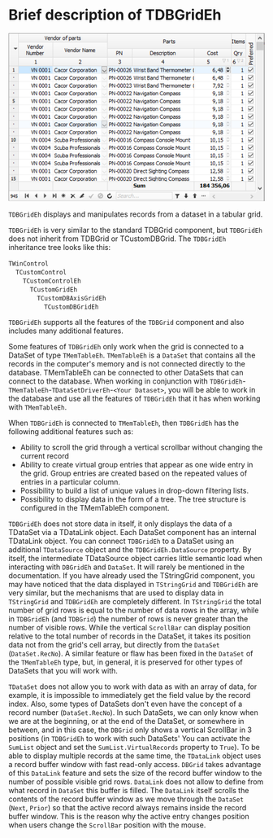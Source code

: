 # Brief description of TDBGridEh

![](../../images/brief-description-of-tdbgrideh-01.png)

`TDBGridEh` displays and manipulates records from a dataset in a tabular grid.

`TDBGridEh` is very similar to the standard TDBGrid component, but `TDBGridEh` does not inherit from TDBGrid or TCustomDBGrid.
The `TDBGridEh` inheritance tree looks like this:

`TWinControl`  
&emsp;`TCustomControl`  
&emsp;&emsp;`TCustomControlEh`  
&emsp;&emsp;&emsp;`TCustomGridEh`  
&emsp;&emsp;&emsp;&emsp;`TCustomDBAxisGridEh`  
&emsp;&emsp;&emsp;&emsp;&emsp;`TCustomDBGridEh`  

`TDBGridEh` supports all the features of the `TDBGrid` component and also includes many additional features.

Some features of `TDBGridEh` only work when the grid is connected to a DataSet of type `TMemTableEh`. `TMemTableEh` is a `DataSet` that contains all the records in the computer's memory and is not connected directly to the database. TMemTableEh can be connected to other DataSets that can connect to the database. When working in conjunction with `TDBGridEh`-`TMemTableEh`-`TDataSetDriverEh`-`<Your Dataset>`, you will be able to work in the database and use all the features of `TDBGridEh` that it has when working with `TMemTableEh`.

When `TDBGridEh` is connected to `TMemTableEh`, then `TDBGridEh` has the following additional features such as:

- Ability to scroll the grid through a vertical scrollbar without changing the current record
- Ability to create virtual group entries that appear as one wide entry in the grid. Group entries are created based on the repeated values of entries in a particular column.
- Possibility to build a list of unique values in drop-down filtering lists.
- Possibility to display data in the form of a tree. The tree structure is configured in the TMemTableEh component.

`TDBGridEh` does not store data in itself, it only displays the data of a TDataSet via a TDataLink object. Each DataSet component has an internal TDataLink object. You can connect `TDBGridEh` to a DataSet using an additional `TDataSource` object and the `TDBGridEh.DataSource` property. By itself, the intermediate TDataSource object carries little semantic load when interacting with `DBGridEh` and `DataSet`. It will rarely be mentioned in the documentation. If you have already used the TStringGrid component, you may have noticed that the data displayed in `TStringGrid` and `TDBGridEh` are very similar, but the mechanisms that are used to display data in `TStringGrid` and `TDBGridEh` are completely different. In `TStringGrid` the total number of grid rows is equal to the number of data rows in the array, while in `TDBGridEh` (and `TDBGrid`) the number of rows is never greater than the number of visible rows. While the vertical `ScrollBar` can display position relative to the total number of records in the DataSet, it takes its position data not from the grid's cell array, but directly from the `DataSet` (`DataSet.RecNo`). A similar feature or flaw has been fixed in the `DataSet` of the `TMemTableEh` type, but, in general, it is preserved for other types of DataSets that you will work with.


`TDataSet` does not allow you to work with data as with an array of data, for example, it is impossible to immediately get the field value by the record index. Also, some types of DataSets don't even have the concept of a record number (`DataSet.RecNo`). In such DataSets, we can only know when we are at the beginning, or at the end of the DataSet, or somewhere in between, and in this case, the `DBGrid` only shows a vertical ScrollBar in 3 positions (in `TDBGridEh` to work with such DataSets' You can activate the `SumList` object and set the `SumList.VirtualRecords` property to `True`). To be able to display multiple records at the same time, the `TDataLink` object uses a record buffer window with fast read-only access. `DBGrid` takes advantage of this `DataLink` feature and sets the size of the record buffer window to the number of possible visible grid rows. `DataLink` does not allow to define from what record in `DataSet` this buffer is filled. The `DataLink` itself scrolls the contents of the record buffer window as we move through the `DataSet` (`Next`, `Prior`) so that the active record always remains inside the record buffer window. This is the reason why the active entry changes position when users change the `ScrollBar` position with the mouse.
